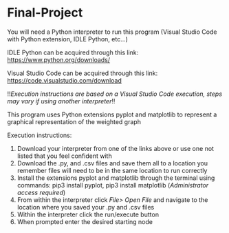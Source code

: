 # Final-Project

You will need a Python interpreter to run this program (Visual Studio Code with Python extension, IDLE Python, etc...)

IDLE Python can be acquired through this link: https://www.python.org/downloads/

Visual Studio Code can be acquired through this link: https://code.visualstudio.com/download

!!*Execution instructions are based on a Visual Studio Code execution, steps may vary if using another interpreter*!!

This program uses Python extensions pyplot and matplotlib to represent a graphical representation of the weighted graph

Execution instructions:
1. Download your interpreter from one of the links above or use one not listed that you feel confident with
2. Download the .py, and .csv files and save them all to a location you remember files will need to be in the same location to run correctly
3. Install the extensions pyplot and matplotlib through the terminal using commands: pip3 install pyplot, pip3 install matplotlib (*Administrator access required*)
4. From within the interpreter click *File> Open File* and navigate to the location where you saved your .py and .csv files
5. Within the interpreter click the run/execute button
6. When prompted enter the desired starting node

